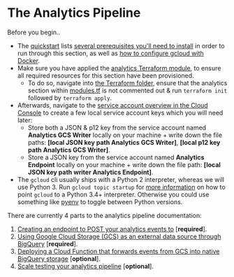 # The Analytics Pipeline

Before you begin..

- The [quickstart](../quickstart.md) lists [several prerequisites you'll need to install](../quickstart.md#prerequisites) in order to run through this section, as well as [how to configure gcloud with Docker](../quickstart.md#building-your-service-images).
- Make sure you have applied the [analytics Terraform module](../../services/terraform/module-analytics), to ensure all required resources for this section have been provisioned.
    + To do so, navigate into [the Terraform folder](../../services/terraform), ensure that the analytics section within [modules.tf](../../services/terraform/modules.tf) is not commented out & run `terraform init` followed by `terraform apply`.
- Afterwards, navigate to the [service account overview in the Cloud Console](https://console.cloud.google.com/iam-admin/serviceaccounts) to create a few local service account keys which you will need later:
    + Store both a JSON & p12 key from the service account named **Analytics GCS Writer** locally on your machine + write down the file paths: **[local JSON key path Analytics GCS Writer]**, **[local p12 key path Analytics GCS Writer]**.
    + Store a JSON key from the service account named **Analytics Endpoint** locally on your machine + write down the file path: **[local JSON key path writer Analytics Endpoint]**.
- The `gcloud` cli usually ships with a Python 2 interpreter, whereas we will use Python 3. Run `gcloud topic startup` for [more information](https://cloud.google.com/sdk/install) on how to point `gcloud` to a Python 3.4+ interpreter. Otherwise you could use something like [pyenv](https://github.com/pyenv/pyenv) to toggle between Python versions.

There are currently 4 parts to the analytics pipeline documentation:

1. [Creating an endpoint to POST your analytics events to](./1-cloud-endpoint.md) [**required**].
2. [Using Google Cloud Storage (GCS) as an external data source through BigQuery](./2-bigquery-gcs-external.md) [**required**].
3. [Deploying a Cloud Function that forwards events from GCS into native BigQuery storage](./3-bigquery-cloud-function.md) [**optional**].
4. [Scale testing your analytics pipeline](./4-scale-test.md) [**optional**].
